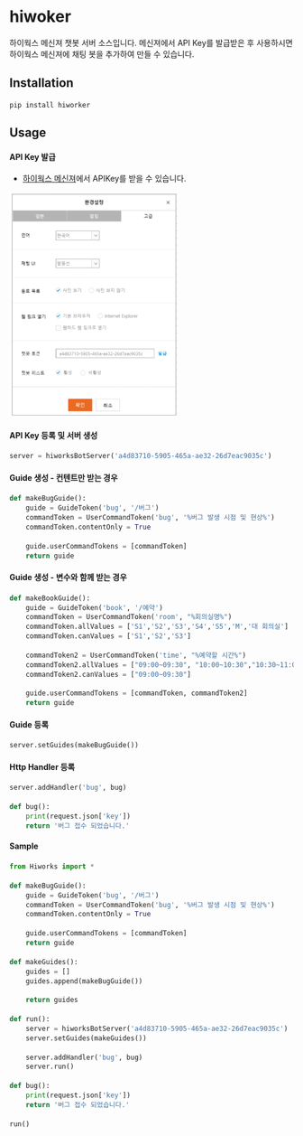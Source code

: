 # hiwoker
하이웍스 메신져 챗봇 서버 소스입니다. 메신져에서 API Key를 발급받은 후 사용하시면 하이웍스 메신져에 채팅 봇을 추가하여 만들 수 있습니다.

## Installation
```
pip install hiworker
```

## Usage

#### API Key 발급   
- [하이웍스 메신져](https://www.hiworks.com/cs/download)에서 APIKey를 받을 수 있습니다.
<img src="./cb.png" width="300">

#### API Key 등록 및 서버 생성
```python
server = hiworksBotServer('a4d83710-5905-465a-ae32-26d7eac9035c')
```

#### Guide 생성 - 컨텐트만 받는 경우
```python
def makeBugGuide():
    guide = GuideToken('bug', '/버그')
    commandToken = UserCommandToken('bug', '%버그 발생 시점 및 현상%')
    commandToken.contentOnly = True

    guide.userCommandTokens = [commandToken]
    return guide
```

#### Guide 생성 - 변수와 함께 받는 경우
```python
def makeBookGuide():
    guide = GuideToken('book', '/예약')
    commandToken = UserCommandToken('room', "%회의실명%")
    commandToken.allValues = ['S1','S2','S3','S4','S5','M','대 회의실']
    commandToken.canValues = ['S1','S2','S3']

    commandToken2 = UserCommandToken('time', "%예약할 시간%")
    commandToken2.allValues = ["09:00~09:30", "10:00~10:30","10:30~11:00"]
    commandToken2.canValues = ["09:00~09:30"]

    guide.userCommandTokens = [commandToken, commandToken2]
    return guide
```

#### Guide 등록
```python
server.setGuides(makeBugGuide())
```

#### Http Handler 등록
```python
server.addHandler('bug', bug)

def bug():
    print(request.json['key'])
    return '버그 접수 되었습니다.'
```

#### Sample
```python
from Hiworks import *

def makeBugGuide():
    guide = GuideToken('bug', '/버그')
    commandToken = UserCommandToken('bug', '%버그 발생 시점 및 현상%')
    commandToken.contentOnly = True

    guide.userCommandTokens = [commandToken]
    return guide
    
def makeGuides():
    guides = []
    guides.append(makeBugGuide())
    
    return guides

def run():
    server = hiworksBotServer('a4d83710-5905-465a-ae32-26d7eac9035c')
    server.setGuides(makeGuides())

    server.addHandler('bug', bug)
    server.run()

def bug():
    print(request.json['key'])
    return '버그 접수 되었습니다.'

run()
```

